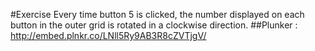 #Exercise
Every time button 5 is clicked, the number displayed on each button in the outer grid is rotated in a clockwise direction.
##Plunker : http://embed.plnkr.co/LNll5Ry9AB3R8cZVTjgV/
